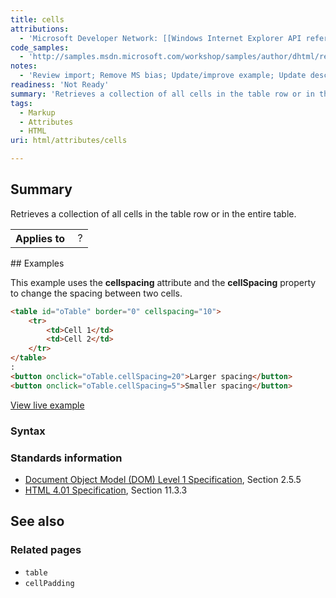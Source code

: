 ```yaml
---
title: cells
attributions:
  - 'Microsoft Developer Network: [[Windows Internet Explorer API reference](http://msdn.microsoft.com/en-us/library/ie/hh828809%28v=vs.85%29.aspx) Article]'
code_samples:
  - 'http://samples.msdn.microsoft.com/workshop/samples/author/dhtml/refs/cellSpacing.htm'
notes:
  - 'Review import; Remove MS bias; Update/improve example; Update descriptions; Fix lists & compatibility info'
readiness: 'Not Ready'
summary: 'Retrieves a collection of all cells in the table row or in the entire table.'
tags:
  - Markup
  - Attributes
  - HTML
uri: html/attributes/cells

---
```

## Summary

Retrieves a collection of all cells in the table row or in the entire table.

<table class="wikitable">
<tr>
<th>
Applies to

</th>
<td>
 ?

</td>
</tr>
</table>
## Examples

This example uses the **cellspacing** attribute and the **cellSpacing** property to change the spacing between two cells.

``` html
<table id="oTable" border="0" cellspacing="10">
    <tr>
        <td>Cell 1</td>
        <td>Cell 2</td>
    </tr>
</table>
:
<button onclick="oTable.cellSpacing=20">Larger spacing</button>
<button onclick="oTable.cellSpacing=5">Smaller spacing</button>
```

[View live example](http://samples.msdn.microsoft.com/workshop/samples/author/dhtml/refs/cellSpacing.htm)

### Syntax

### Standards information

-   [Document Object Model (DOM) Level 1 Specification](http://go.microsoft.com/fwlink/p/?linkid=161725), Section 2.5.5
-   [HTML 4.01 Specification](http://go.microsoft.com/fwlink/p/?linkid=25320), Section 11.3.3

## See also

### Related pages

-   `table`
-   `cellPadding`
